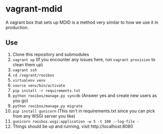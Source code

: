vagrant-mdid
============

A vagrant box that sets up MDID is a method very similar to how we use it
in production.

## Use

1. Clone this repository and submodules
2. `vagrant up` (If you encounter any issues here, run `vagrant provision`
   to clean them up)
3. `vagrant ssh`
4. `cd /vagrant/rooibos`
5. `virtualenv venv`
6. `source venv/bin/activate`
7. `pip install -r requirements.txt`
8. `python rooibos/manage.py syncdb` (Answer yes and create new users as you go)
9. `python rooibos/manage.py migrate`
10. `pip install gunicorn` (This isn't in requirements.txt since you can pick
    from any WSGI server you like)
11. `gunicorn rooibos.wsgi:application -w 5 -t 180 --log-file - `
12. Things should be up and running, visit http://localhost:8080
